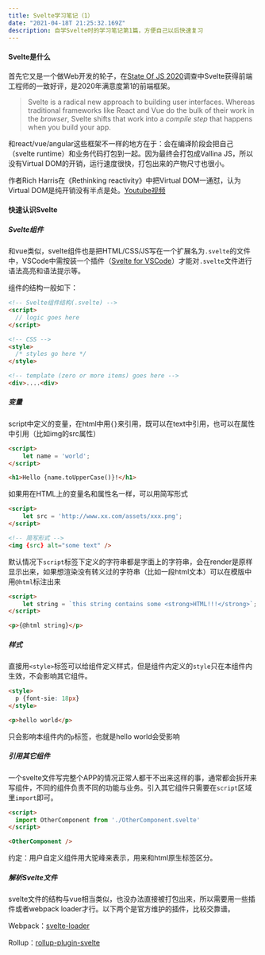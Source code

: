 ```yaml
---
title: Svelte学习笔记（1）
date: "2021-04-18T 21:25:32.169Z"
description: 自学Svelte时的学习笔记第1篇，方便自己以后快速复习
---
```


#### Svelte是什么

首先它又是一个做Web开发的轮子，在[State Of JS 2020](https://2020.stateofjs.com/zh-Hans/technologies/front-end-frameworks)调查中Svelte获得前端工程师的一致好评，是2020年满意度第1的前端框架。

> Svelte is a radical new approach to building user interfaces. Whereas traditional frameworks like React and Vue do the bulk of their work in the *browser*, Svelte shifts that work into a *compile step* that happens when you build your app.

和react/vue/angular这些框架不一样的地方在于：会在编译阶段会把自己（svelte runtime）和业务代码打包到一起。因为最终会打包成Vallina JS，所以没有Virtual DOM的开销，运行速度很快，打包出来的产物尺寸也很小。

作者Rich Harris在《Rethinking reactivity》中把Virtual DOM一通怼，认为Virtual DOM是纯开销没有半点是处。[Youtube视频](https://youtu.be/AdNJ3fydeao)



#### 快速认识Svelte

##### Svelte组件

和vue类似，svelte组件也是把HTML/CSS/JS写在一个扩展名为`.svelte`的文件中，VSCode中需按装一个插件（[Svelte for VSCode](https://marketplace.visualstudio.com/items?itemName=svelte.svelte-vscode)）才能对`.svelte`文件进行语法高亮和语法提示等。

组件的结构一般如下：

```html
<!-- Svelte组件结构(.svelte) -->
<script>
  // logic goes here
</script>

<!-- CSS -->
<style>
  /* styles go here */
</style>

<!-- template (zero or more items) goes here -->
<div>....<div>
```



##### 变量

script中定义的变量，在html中用`{}`来引用，既可以在text中引用，也可以在属性中引用（比如img的src属性）

```html
<script>
	let name = 'world';
</script>

<h1>Hello {name.toUpperCase()}!</h1>
```

如果用在HTML上的变量名和属性名一样，可以用简写形式

```html
<script>
	let src = 'http://www.xx.com/assets/xxx.png';
</script>

<!-- 简写形式 -->
<img {src} alt="some text" />
```

默认情况下`script`标签下定义的字符串都是字面上的字符串，会在render是原样显示出来，如果想渲染没有转义过的字符串（比如一段html文本）可以在模版中用`@html`标注出来

```html
<script>
	let string = `this string contains some <strong>HTML!!!</strong>`;
</script>

<p>{@html string}</p>
```



##### 样式

直接用`<style>`标签可以给组件定义样式，但是组件内定义的`style`只在本组件内生效，不会影响其它组件。

```html
<style>
  p {font-sie: 18px}
</style>

<p>hello world</p>
```

只会影响本组件内的`p`标签，也就是hello world会受影响



##### 引用其它组件

一个svelte文件写完整个APP的情况正常人都干不出来这样的事，通常都会拆开来写组件，不同的组件负责不同的功能与业务。引入其它组件只需要在`script`区域里`import`即可。

```html
<script>
  import OtherComponent from './OtherComponent.svelte'
</script>

<OtherComponent />
```

约定：用户自定义组件用大驼峰来表示，用来和html原生标签区分。



##### 解析Svelte文件

svelte文件的结构与vue相当类似，也没办法直接被打包出来，所以需要用一些插件或者webpack loader才行。以下两个是官方维护的插件，比较交靠谱。

Webpack：[svelte-loader](https://github.com/sveltejs/svelte-loader)

Rollup：[rollup-plugin-svelte](https://github.com/sveltejs/rollup-plugin-svelte)

